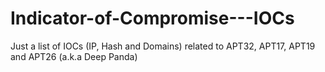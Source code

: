 # Indicator-of-Compromise---IOCs

Just a list of IOCs (IP, Hash and Domains) related to APT32, APT17, APT19 and APT26 (a.k.a Deep Panda)
